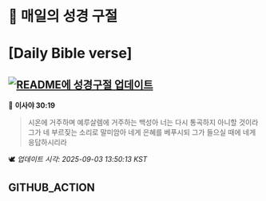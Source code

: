 # 🙏 매일의 성경 구절
# [Daily Bible verse]
## [![README에 성경구절 업데이트](https://github.com/DONGSUKA/first_test/actions/workflows/update-readme-bible.yml/badge.svg)](https://github.com/DONGSUKA/first_test/actions/workflows/update-readme-bible.yml)
<!-- START_BIBLE_VERSE -->
📖 **이사야 30:19**
> 시온에 거주하며 예루살렘에 거주하는 백성아 너는 다시 통곡하지 아니할 것이라 그가 네 부르짖는 소리로 말미암아 네게 은혜를 베푸시되 그가 들으실 때에 네게 응답하시리라

🕊️ _업데이트 시각: 2025-09-03 13:50:13 KST_
  <!-- END_BIBLE_VERSE -->
## GITHUB_ACTION
